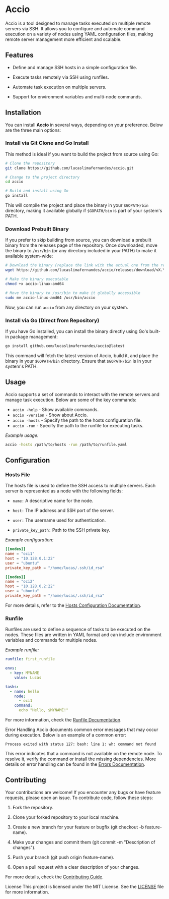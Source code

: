 # Accio

Accio is a tool designed to manage tasks executed on multiple remote servers via SSH. It allows you to configure and automate command execution on a variety of nodes using YAML configuration files, making remote server management more efficient and scalable.

## Features

- Define and manage SSH hosts in a simple configuration file.

- Execute tasks remotely via SSH using runfiles.

- Automate task execution on multiple servers.

- Support for environment variables and multi-node commands.

## Installation

You can install **Accio** in several ways, depending on your preference. Below are the three main options:

### Install via Git Clone and Go Install

This method is ideal if you want to build the project from source using Go:

```bash
# Clone the repository
git clone https://github.com/lucaslimafernandes/accio.git

# Change to the project directory
cd accio

# Build and install using Go
go install
```

This will compile the project and place the binary in your `$GOPATH/bin` directory, making it available globally if `$GOPATH/bin` is part of your system's PATH.


### Download Prebuilt Binary

If you prefer to skip building from source, you can download a prebuilt binary from the releases page of the repository. Once downloaded, move the binary to `/usr/bin` (or any directory included in your PATH) to make it available system-wide:

```bash
# Download the binary (replace the link with the actual one from the releases page)
wget https://github.com/lucaslimafernandes/accio/releases/download/vX.Y.Z/accio-linux-amd64

# Make the binary executable
chmod +x accio-linux-amd64

# Move the binary to /usr/bin to make it globally accessible
sudo mv accio-linux-amd64 /usr/bin/accio
```

Now, you can run `accio` from any directory on your system.

### Install via Go (Direct from Repository)

If you have Go installed, you can install the binary directly using Go's built-in package management:

```bash
go install github.com/lucaslimafernandes/accio@latest
```

This command will fetch the latest version of Accio, build it, and place the binary in your `$GOPATH/bin` directory. Ensure that `$GOPATH/bin` is in your system's PATH.

## Usage

Accio supports a set of commands to interact with the remote servers and manage task execution. Below are some of the key commands:

- `accio -help` - Show available commands.
- `accio -version` - Show about Accio.
- `accio -hosts` - Specify the path to the hosts configuration file.
- `accio -run` - Specify the path to the runfile for executing tasks.

*Example usage:*

```bash
accio -hosts /path/to/hosts -run /path/to/runfile.yaml
```

## Configuration

### Hosts File

The hosts file is used to define the SSH access to multiple servers. Each server is represented as a node with the following fields:

- `name:` A descriptive name for the node.

- `host:` The IP address and SSH port of the server.

- `user:` The username used for authentication.

- `private_key_path:` Path to the SSH private key.

*Example configuration:*

```toml
[[nodes]]
name = "oci1"
host = "10.128.0.1:22"
user = "ubuntu"
private_key_path = "/home/lucas/.ssh/id_rsa"

[[nodes]]
name = "oci2"
host = "10.128.0.2:22"
user = "ubuntu"
private_key_path = "/home/lucas/.ssh/id_rsa"
```

For more details, refer to the [Hosts Configuration Documentation](/docs/en/hosts.md).

### Runfile

Runfiles are used to define a sequence of tasks to be executed on the nodes. These files are written in YAML format and can include environment variables and commands for multiple nodes.

*Example runfile:*

```yaml
runfile: first_runfile

envs:
  - key: MYNAME
    value: Lucas

tasks:
  - name: hello
    node: 
      - oci1
    command: 
      echo "Hello, $MYNAME!"
```
For more information, check the [Runfile Documentation](/docs/en/runfiles.md).

Error Handling
Accio documents common error messages that may occur during execution. Below is an example of a common error:

```plaitext
Process exited with status 127: bash: line 1: wh: command not found
```

This error indicates that a command is not available on the remote node. To resolve it, verify the command or install the missing dependencies. More details on error handling can be found in the [Errors Documentation](/docs/en/errors.md).

## Contributing

Your contributions are welcome! If you encounter any bugs or have feature requests, please open an issue. To contribute code, follow these steps:

1. Fork the repository.

2. Clone your forked repository to your local machine.

3. Create a new branch for your feature or bugfix (git checkout -b feature-name).

4. Make your changes and commit them (git commit -m "Description of changes").

5. Push your branch (git push origin feature-name).

6. Open a pull request with a clear description of your changes.

For more details, check the [Contributing Guide](/docs/en/contributing.md).

License
This project is licensed under the MIT License. See the [LICENSE](/LICENSE) file for more information.



